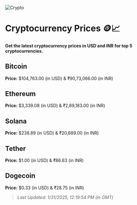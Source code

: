 
![Crypto](https://www.techguide.com.au/wp-content/uploads/2020/11/crypto3.jpeg)

# Cryptocurrency Prices 🪙📈

#### Get the latest cryptocurrency prices in USD and INR for top 5 cryptocurrencies.

## Bitcoin

**Price:** $104,763.00 (in USD) & ₹90,73,066.00 (in INR)

## Ethereum

**Price:** $3,339.08 (in USD) & ₹2,89,183.00 (in INR)

## Solana

**Price:** $238.89 (in USD) & ₹20,689.00 (in INR)

## Tether

**Price:** $1.00 (in USD) & ₹86.63 (in INR)

## Dogecoin

**Price:** $0.33 (in USD) & ₹28.75 (in INR)

> _Last Updated: 1/31/2025, 12:19:54 PM (in GMT)_

